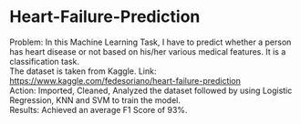 # Heart-Failure-Prediction
Problem: In this Machine Learning Task, I have to predict whether a person has heart disease or not based on his/her various medical features. It is a classification task.  
The dataset is taken from Kaggle. Link: https://www.kaggle.com/fedesoriano/heart-failure-prediction  
Action: Imported, Cleaned, Analyzed the dataset followed by using Logistic Regression, KNN and SVM to train the model.  
Results: Achieved an average F1 Score of 93%.  
